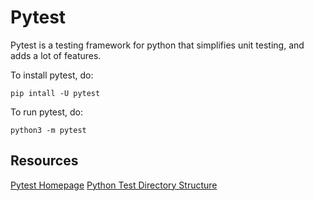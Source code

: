 # Pytest

Pytest is a testing framework for python that simplifies unit testing, and adds a lot of features.

To install pytest, do:
```
pip intall -U pytest
```

To run pytest, do:
```
python3 -m pytest
```

## Resources
[Pytest Homepage](https://docs.pytest.org)
[Python Test Directory Structure](https://gist.github.com/tasdikrahman/2bdb3fb31136a3768fac)

